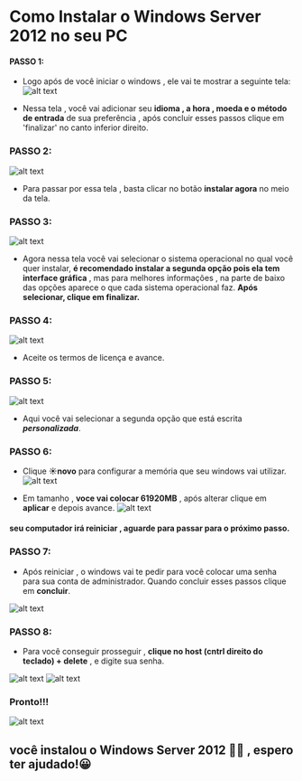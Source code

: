# Como Instalar o Windows Server 2012 no seu PC
#### PASSO 1:
* Logo após de você iniciar o windows , ele vai te mostrar a seguinte tela:
![alt text](image-3.png)
    
* Nessa tela , você vai adicionar seu **idioma , a hora , moeda e o método de entrada** de sua preferência , após concluir esses passos clique em 'finalizar' no canto inferior direito.

### PASSO 2:
![alt text](image-5.png)


* Para passar por essa tela , basta clicar no botão **instalar agora** no meio da tela.

### PASSO 3:
![alt text](image-6.png)

* Agora nessa tela você vai selecionar o sistema operacional no qual você quer instalar, **é recomendado instalar a segunda opção pois ela tem interface gráfica** , mas para melhores informações , na parte de baixo das opções aparece o que cada sistema operacional faz. **Após selecionar, clique em finalizar.**

### PASSO 4:
![alt text](image-7.png)


 * Aceite os termos de licença e avance.

 ### PASSO 5:
 ![alt text](image-8.png)

 * Aqui você vai selecionar a segunda opção que está escrita ***personalizada***.

 ### PASSO 6:
 * Clique **☀️novo** para configurar a memória que seu windows vai utilizar.
![alt text](image-10.png)

 * Em tamanho , **voce vai colocar 61920MB** , após alterar clique em **aplicar** e depois avance.
 ![alt text](image-11.png)

 #### seu computador irá reiniciar , aguarde para passar para o próximo passo.

 ### PASSO 7:
 * Após reiniciar , o windows vai te pedir para você colocar uma senha para sua conta de administrador. Quando concluir esses passos clique em **concluir**.
 
 ![alt text](image-12.png)

 ### PASSO 8:
*  Para você conseguir prosseguir , **clique no host (cntrl direito do teclado) + delete** , e digite sua senha.
 
 
 ![alt text](image-13.png)
 ![alt text](image-15.png)

 ### Pronto!!!

 ![alt text](image-14.png)


 ## você instalou o Windows Server 2012 👍🏻 , espero ter ajudado!😀